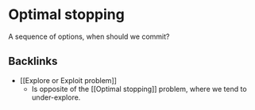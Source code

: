 # Optimal stopping
A sequence of options, when should we commit?

## Backlinks
* [[Explore or Exploit problem]]
	* Is opposite of the [[Optimal stopping]] problem, where we tend to under-explore.

<!-- #Life -->

<!-- {BearID:AF3FBCAE-2629-4E8B-84F2-0F3F90A0C2EA-15756-0000130425F98202} -->
